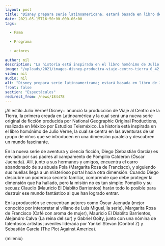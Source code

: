 ```yaml
---
layout: post
title: "Disney prepara serie latinoamericana; estará basada en libro de Julio Verne"
date: 2021-05-15T16:50:00.000-06:00
tags:
  
  - Fama
  
  - Programa
  
  - actores
  
author: nil
description: "La historia está inspirada en el libro homónimo de Julio Verne, la cual se centra en las aventuras de un grupo de niños que se introducen en una dimensión paralela. "
image: "/uploads/2021/images-disney-producira-viaje-centro-tierra_0_42_1200_746.jpg"
video: nil
audio: nil
alt: "Disney prepara serie latinoamericana; estará basada en libro de Julio Verne"
front: false
section: "Espectáculos"
redirect_from: /news/184478
---
```


¡Al estilo Julio Verne! Disney+ anunció la producción de Viaje al Centro de la Tierra, la primera creada en Latinoamérica y la cual será una nueva serie original de ficción producida por National Geographic Original Productions, realizada en México por Estudios Teleméxico. La historia está inspirada en el libro homónimo de Julio Verne, la cual se centra en las aventuras de un grupo de niños que se introducen en una dimensión paralela y descubren un mundo fascinante. 

En la nueva serie de aventura y ciencia ficción, Diego (Sebastián García) es enviado por sus padres al campamento de Pompilio Calderón (Óscar Jaenada). Allí, junto a sus hermanos y amigos, encuentra el carro abandonado de su abuela Pola (Margarita Rosa de Francisco), y siguiendo sus huellas llega a un misterioso portal hacia otra dimensión. Cuando Diego descubre un poderoso secreto familiar, comprende que debe proteger la dimensión que ha hallado, pero la misión no es tan simple: Pompilio y su secuaz Claudio (Mauricio El Diablito Barrientos) harán todo lo posible para destruir ese mundo fantástico al que han logrado entrar. 

En la producción se encuentran actores como Óscar Jaenada (mejor conocido por interpretar al villano de Luis Miguel, la serie), Margarita Rosa de Francisco (Café con aroma de mujer), Mauricio El Diablito Barrientos, Alejandro Calva (La reina del sur) y Gabriel Goity, junto con una nómina de talentosos artistas juveniles liderada por Yankel Stevan (Control Z) y Sebastián García (The Plot Against America). 

(milenio)